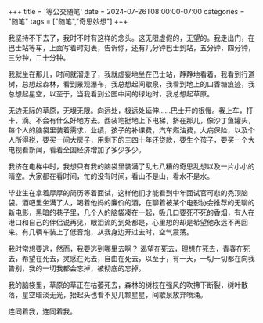 +++
title = '等公交随笔'
date = 2024-07-26T08:00:00-07:00
categories = "随笔"
tags = ["随笔","奇思妙想"]
+++

我坚持不下去了，我时不时有这样的念头。这无限虚假的，无望的。我走出门，在巴士站等车，上面写着时刻表，告诉你，还有几分钟巴士到站，五分钟，四分钟，三分钟，二十分钟。

我就坐在那儿，时间就溜走了，我就虚妄地坐在巴士站，静静地看着，我看到行道树，总想起森林，看到景观瀑布，我总想起间歇泉，我看到地上的口香糖痕迹，我总想起星空，以至于，当我看到公园中间的绿地时，我总想起草原。

无边无际的草原，无垠无限。向远处，极远处延伸……巴士开的很慢。我上车，打卡，滴。不会有什么好地方去。西装笔挺地上下电梯，挤在那儿，像沙丁鱼罐头，每个人的脑袋里装着需求，业绩，孩子的补课费，汽车燃油费，大病保险，以及个人所得税，要买一间大房子，用剩下的三四十年还贷款，要生个孩子，要买一个大电视看新闻，看着全国经济增加了多少多少。

我挤在电梯中时，我想只有我的脑袋里装满了乱七八糟的奇思乱想以及一片小小的晴空。大家都在看时间，忙的没有时间，看山不是山，看水不是水。

毕业生在拿着厚厚的简历等着面试，这样他们才能看到中年面试官可悲的秃顶脑袋。酒吧里坐满了人，喝着他妈的廉价的酒，在聊着被某个电影协会推荐的无聊的新电影，黑暗的巷子里，几个人的脑袋凑在一起，吸几口要死不死的香烟，有人在港口和自己的伴侣说再见，眼泪流的到处都是，心里想的却是希望他永远不再回来。有几辆车装上了低音炮，从我身边开过去时，空气震荡。

我时常想要逃，然而，我要逃到哪里去啊？
渴望在死去，理想在死去，青春在死去，希望在死去，灵感在死去，自由在死去，以至于，有一天，一切一切都在向我告别，我的一切我都会忘掉，被彻底的忘掉。

我的脑袋里，草原的草正在枯萎死去，森林的树枝在强风的吹拂下断裂，树叶散落，星空暗淡无光，抬起头也看不见几颗星星，间歇泉放弃喷涌。

连同着我，连同着我。